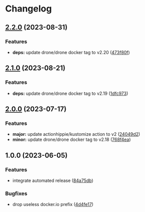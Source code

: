 # Changelog

## [2.2.0](https://github.com/kustomhippie/drone/compare/v2.1.0...v2.2.0) (2023-08-31)


### Features

* **deps:** update drone/drone docker tag to v2.20 ([473f80f](https://github.com/kustomhippie/drone/commit/473f80fbebb4de870303bf0bb8cfe0a5afbb5164))

## [2.1.0](https://github.com/kustomhippie/drone/compare/v2.0.0...v2.1.0) (2023-08-21)


### Features

* **deps:** update drone/drone docker tag to v2.19 ([1dfc973](https://github.com/kustomhippie/drone/commit/1dfc973a089a32024c4aa43d90b63aa266622558))

## [2.0.0](https://github.com/kustomhippie/drone/compare/v1.0.0...v2.0.0) (2023-07-17)


### Features

* **major:** update actionhippie/kustomize action to v2 ([24049d2](https://github.com/kustomhippie/drone/commit/24049d2d85f13e87e3f484f55ddc00ee9ec404d6))
* **minor:** update drone/drone docker tag to v2.18 ([768f4ea](https://github.com/kustomhippie/drone/commit/768f4ea4cecc4ae188dc96c9d3ac4832ca7df130))

## 1.0.0 (2023-06-05)


### Features

* integrate automated release ([84a75db](https://github.com/kustomhippie/drone/commit/84a75dbb05d659abd0d791a9bdbd2bfe1e14e03d))


### Bugfixes

* drop useless docker.io prefix ([4d4fe17](https://github.com/kustomhippie/drone/commit/4d4fe17851ca0287656220d87e9d392cb321a419))
